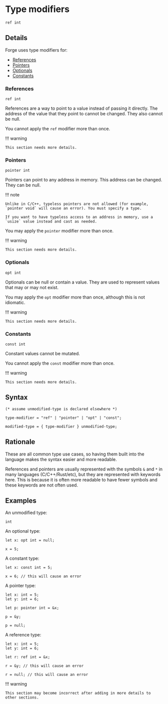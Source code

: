 <!--
Copyright 2024 Sophie Katz

This file is part of the Forge programming language.

Forge is free software: you can redistribute it and/or modify it under the terms of the GNU General
Public License as published by the Free Software Foundation, either version 3 of the License, or
(at your option) any later version.

Forge is distributed in the hope that it will be useful, but WITHOUT ANY WARRANTY; without even the
implied warranty of MERCHANTABILITY or FITNESS FOR A PARTICULAR PURPOSE. See the GNU General Public
License for more details.

You should have received a copy of the GNU General Public License along with Forge. If not, see
<https://www.gnu.org/licenses/>.
-->

# Type modifiers

```
ref int
```

## Details

Forge uses type modifiers for:

- [References](#references)
- [Pointers](#pointers)
- [Optionals](#optionals)
- [Constants](#constants)

### References

```
ref int
```

References are a way to point to a value instead of passing it directly. The address of the value that they point to cannot be changed. They also cannot be null.

You cannot apply the `ref` modifier more than once.

!!! warning

    This section needs more details.

### Pointers

```
pointer int
```

Pointers can point to any address in memory. This address can be changed. They can be null.

!!! note

    Unlike in C/C++, typeless pointers are not allowed (for example, `pointer void` will cause an error). You must specify a type.

    If you want to have typeless access to an address in memory, use a `usize` value instead and cast as needed.

You may apply the `pointer` modifier more than once.

!!! warning

    This section needs more details.

### Optionals

```
opt int
```

Optionals can be null or contain a value. They are used to represent values that may or may not exist.

You may apply the `opt` modifier more than once, although this is not idiomatic.

!!! warning

    This section needs more details.

### Constants

```
const int
```

Constant values cannot be mutated.

You cannot apply the `const` modifier more than once.

!!! warning

    This section needs more details.

## Syntax

```ebnf
(* assume unmodified-type is declared elsewhere *)

type-modifier = "ref" | "pointer" | "opt" | "const";

modified-type = { type-modifier } unmodified-type;
```

## Rationale

These are all common type use cases, so having them built into the language makes the syntax easier and more readable.

References and pointers are usually represented with the symbols `&` and `*` in many languages (C/C++/Rust/etc), but they are represented with keywords here. This is because it is often more readable to have fewer symbols and these keywords are not often used.

## Examples

An unmodified type:

```
int
```

An optional type:

```
let x: opt int = null;

x = 5;
```

A constant type:

```
let x: const int = 5;

x = 6; // this will cause an error
```

A pointer type:

```
let x: int = 5;
let y: int = 6;

let p: pointer int = &x;

p = &y;

p = null;
```

A reference type:

```
let x: int = 5;
let y: int = 6;

let r: ref int = &x;

r = &y; // this will cause an error

r = null; // this will cause an error
```

!!! warning

    This section may become incorrect after adding in more details to other sections.
